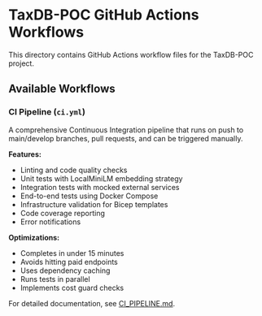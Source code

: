 # TaxDB-POC GitHub Actions Workflows

This directory contains GitHub Actions workflow files for the TaxDB-POC project.

## Available Workflows

### CI Pipeline (`ci.yml`)

A comprehensive Continuous Integration pipeline that runs on push to main/develop branches, pull requests, and can be triggered manually.

**Features:**
- Linting and code quality checks
- Unit tests with LocalMiniLM embedding strategy
- Integration tests with mocked external services
- End-to-end tests using Docker Compose
- Infrastructure validation for Bicep templates
- Code coverage reporting
- Error notifications

**Optimizations:**
- Completes in under 15 minutes
- Avoids hitting paid endpoints
- Uses dependency caching
- Runs tests in parallel
- Implements cost guard checks

For detailed documentation, see [CI_PIPELINE.md](../.github/CI_PIPELINE.md).